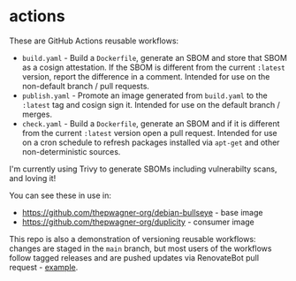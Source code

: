 # actions

These are GitHub Actions reusable workflows:
* `build.yaml` - Build a `Dockerfile`, generate an SBOM and store that SBOM as a cosign attestation. If the SBOM is different from the current `:latest` version, report the difference in a comment. Intended for use on the non-default branch / pull requests.
* `publish.yaml` - Promote an image generated from `build.yaml` to the `:latest` tag and cosign sign it. Intended for use on the default branch / merges.
* `check.yaml` - Build a `Dockerfile`, generate an SBOM and if it is different from the current `:latest` version open a pull request. Intended for use on a cron schedule to refresh packages installed via `apt-get` and other non-deterministic sources.

I'm currently using Trivy to generate SBOMs including vulnerabilty scans, and loving it!

You can see these in use in:
* https://github.com/thepwagner-org/debian-bullseye - base image
* https://github.com/thepwagner-org/duplicity - consumer image

This repo is also a demonstration of versioning reusable workflows: changes are staged in the `main` branch, but most users of the workflows follow tagged releases and are pushed updates via RenovateBot pull request - [example](https://github.com/thepwagner-org/debian-bullseye/pull/162).
